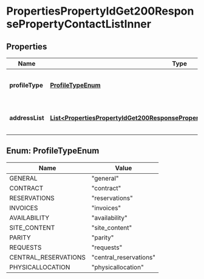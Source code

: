 

# PropertiesPropertyIdGet200ResponsePropertyContactListInner


## Properties

| Name | Type | Description | Notes |
|------------ | ------------- | ------------- | -------------|
|**profileType** | [**ProfileTypeEnum**](#ProfileTypeEnum) | The type of profile this contact belongs to. |  |
|**addressList** | [**List&lt;PropertiesPropertyIdGet200ResponsePropertyContactListInnerAddressListInner&gt;**](PropertiesPropertyIdGet200ResponsePropertyContactListInnerAddressListInner.md) | A list of addresses for this contact |  |



## Enum: ProfileTypeEnum

| Name | Value |
|---- | -----|
| GENERAL | &quot;general&quot; |
| CONTRACT | &quot;contract&quot; |
| RESERVATIONS | &quot;reservations&quot; |
| INVOICES | &quot;invoices&quot; |
| AVAILABILITY | &quot;availability&quot; |
| SITE_CONTENT | &quot;site_content&quot; |
| PARITY | &quot;parity&quot; |
| REQUESTS | &quot;requests&quot; |
| CENTRAL_RESERVATIONS | &quot;central_reservations&quot; |
| PHYSICALLOCATION | &quot;physicallocation&quot; |



